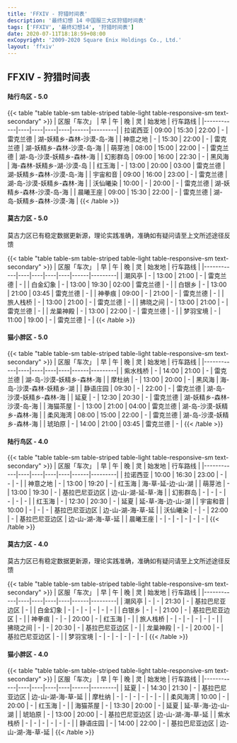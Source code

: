```yaml
---
title: 'FFXIV - 狩猎时间表'
description: '最终幻想 14 中国服三大区狩猎时间表'
tags: ['FFXIV', '最终幻想14', '狩猎时间表']
date: 2020-07-11T18:18:59+08:00
exCopyright: '2009-2020 Square Enix Holdings Co., Ltd.'
layout: 'ffxiv'
---
```


## FFXIV - 狩猎时间表

#### 陆行鸟区 - 5.0

{{< table "table table-sm table-striped table-light table-responsive-sm text-secondary" >}}
| 区服「车次」 | 早 | 午 | 晚 | 灵 | 始发地 | 行车路线 |
|------------|----|----|----|----|------|---------|
| 拉诺西亚 | 09:00 | 15:30 | 22:00 | - | 雷克兰德 | 湖-妖精乡-森林-沙漠-岛-海 |
| 神意之地 | - | 15:30 | 22:00 | - | 雷克兰德 | 湖-妖精乡-森林-沙漠-岛-海 |
| 萌芽池 | 08:00 | 15:00 | 22:00 | - | 雷克兰德 | 湖-岛-沙漠-妖精乡-森林-海 |
| 幻影群岛 | 09:00 | 16:00 | 22:30 | - | 黑风海 | 海-森林-妖精乡-湖-沙漠-岛 |
| 红玉海 | - | 13:00 | 20:00 | 03:00 | 雷克兰德 | 湖-妖精乡-森林-沙漠-岛-海 |
| 宇宙和音 | 09:00 | 16:00 | 23:00 | - | 雷克兰德 | 湖-岛-沙漠-妖精乡-森林-海 |
| 沃仙曦染 | 10:00 | - | 20:00 | - | 雷克兰德 | 湖-妖精乡-森林-沙漠-岛-海 |
| 晨曦王座 | 09:00 | 15:30 | 22:00 | - | 雷克兰德 | 湖-岛-妖精乡-森林-沙漠-海 |
{{< /table >}}

#### 莫古力区 - 5.0

莫古力区已有稳定数据更新源，理论实践准确，准确如有疑问请至上文所述途径反馈

{{< table "table table-sm table-striped table-light table-responsive-sm text-secondary" >}}
| 区服「车次」 | 早 | 午 | 晚 | 灵 | 始发地 | 行车路线 |
|------------|----|----|----|----|------|---------|
| 潮风亭 | - | 13:00 | 21:00 | - | 雷克兰德 | - |
| 白金幻象 | - | 13:00 | 19:30 | 02:00 | 雷克兰德 | - |
| 白银乡 | - | 13:00 | 21:00 | 03:45 | 雷克兰德 | - |
| 神拳痕 | 09:00 | - | 21:00 | - | 雷克兰德 | - |
| 旅人栈桥 | - | 13:00 | 21:00 | - | 雷克兰德 | - |
| 拂晓之间 | - | 13:00 | 21:00 | - | 雷克兰德 | - |
| 龙巢神殿 | - | 13:00 | 22:00 | - | 雷克兰德 | - |
| 梦羽宝境 | - | 11:00 | 19:00 | - | 雷克兰德 | - |
{{< /table >}}

#### 猫小胖区 - 5.0

{{< table "table table-sm table-striped table-light table-responsive-sm text-secondary" >}}
| 区服「车次」 | 早 | 午 | 晚 | 灵 | 始发地 | 行车路线 |
|------------|----|----|----|----|------|---------|
| 紫水栈桥 | - | 14:00 | 21:00 | - | 雷克兰德 | 湖-岛-沙漠-妖精乡-森林-海 |
| 摩杜纳 | - | 13:00 | 20:00 | - | 黑风海 | 海-岛-沙漠-森林-妖精乡-湖 |
| 静语庄园 | 09:30 | - | 22:00 | - | 雷克兰德 | 湖-岛-沙漠-妖精乡-森林-海 |
| 延夏 | - | 12:30 | 20:30 | - | 雷克兰德 | 湖-妖精乡-森林-沙漠-岛-海 |
| 海猫茶屋 | - | 13:00 | 21:00 | 04:00 | 雷克兰德 | 湖-岛-沙漠-妖精乡-森林-海 |
| 柔风海湾 | 08:00 | 15:00 | 22:00 | - | 雷克兰德 | 湖-岛-沙漠-妖精乡-森林-海 |
| 琥珀原 | - | 14:00 | 21:00 | 03:45 | 雷克兰德 | - |
{{< /table >}}

#### 陆行鸟区 - 4.0

{{< table "table table-sm table-striped table-light table-responsive-sm text-secondary" >}}
| 区服「车次」 | 早 | 午 | 晚 | 灵 | 始发地 | 行车路线 |
|------------|----|----|----|----|------|---------|
| 拉诺西亚 | 10:00 | 16:30 | 23:00 | - | - | - |
| 神意之地 | - | 13:00 | 19:20 | - | 红玉海 | 海-草-延-边-山-湖 |
| 萌芽池 | - | 13:00 | 19:30 | - | 基拉巴尼亚边区 | 边-山-湖-延-草-海 |
| 幻影群岛 | - | - | - | - | - | - |
| 红玉海 | - | 12:30 | 20:30 | - | 延夏 | 延-草-海-边-山-湖 |
| 宇宙和音 | 10:00 | - | - | - | 基拉巴尼亚边区 | 边-山-湖-海-草-延 |
| 沃仙曦染 | - | - | 22:00 | - | 基拉巴尼亚边区 | 边-山-湖-海-草-延 |
| 晨曦王座 | - | - | - | - | - | - |
{{< /table >}}

#### 莫古力区 - 4.0

莫古力区已有稳定数据更新源，理论实践准确，准确如有疑问请至上文所述途径反馈

{{< table "table table-sm table-striped table-light table-responsive-sm text-secondary" >}}
| 区服「车次」 | 早 | 午 | 晚 | 灵 | 始发地 | 行车路线 |
|------------|----|----|----|----|------|---------|
| 潮风亭 | - | - | 21:30 | - | 基拉巴尼亚边区 | - |
| 白金幻象 | - | - | - | - | - | - |
| 白银乡 | - | - | 21:00 | - | 基拉巴尼亚边区 | - |
| 神拳痕 | - | - | 20:00 | - | 红玉海 | - |
| 旅人栈桥 | - | - | - | - | - | - |
| 拂晓之间 | - | - | 20:30 | - | 基拉巴尼亚边区 | - |
| 龙巢神殿 | - | - | 20:00 | - | 基拉巴尼亚边区 | - |
| 梦羽宝境 | - | - | - | - | - | - |
{{< /table >}}

#### 猫小胖区 - 4.0

{{< table "table table-sm table-striped table-light table-responsive-sm text-secondary" >}}
| 区服「车次」 | 早 | 午 | 晚 | 灵 | 始发地 | 行车路线 |
|------------|----|----|----|----|------|---------|
| 延夏 | - | 14:30 | 21:30 | - | 基拉巴尼亚边区 | 边-山-湖-海-草-延 |
| 摩杜纳 | - | - | - | - | - | - |
| 柔风海湾 | 10:00 | - | 20:00 | - | 红玉海 | - |
| 海猫茶屋 | - | 13:30 | 20:00 | - | 延夏 | 延-草-海-边-山-湖 |
| 琥珀原 | - | 13:00 | 20:00 | - | 基拉巴尼亚边区 | 边-山-湖-海-草-延 |
| 紫水栈桥 | - | - | - | - | - | - |
| 静语庄园 | - | 14:00 | 22:00 | - | 基拉巴尼亚边区 | 边-山-湖-海-草-延 |
{{< /table >}}
